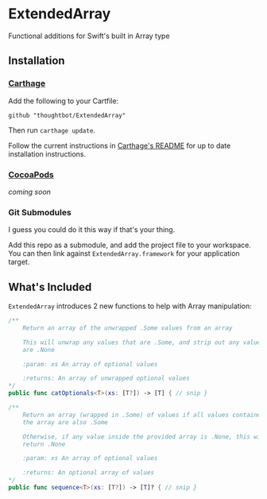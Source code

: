 # ExtendedArray #

Functional additions for Swift's built in Array type

## Installation

### [Carthage]

[Carthage]: https://github.com/Carthage/Carthage

Add the following to your Cartfile:

```
github "thoughtbot/ExtendedArray"
```

Then run `carthage update`.

Follow the current instructions in [Carthage's README][carthage-installation]
for up to date installation instructions.

[carthage-installation]: https://github.com/Carthage/Carthage#adding-frameworks-to-an-application

### [CocoaPods]

[CocoaPods]: http://cocoapods.org

_coming soon_

### Git Submodules

I guess you could do it this way if that's your thing.

Add this repo as a submodule, and add the project file to your workspace. You
can then link against `ExtendedArray.framework` for your application target.

## What's Included

`ExtendedArray` introduces 2 new functions to help with Array manipulation:

```swift
/**
    Return an array of the unwrapped .Some values from an array

    This will unwrap any values that are .Some, and strip out any values that
    are .None

    :param: xs An array of optional values

    :returns: An array of unwrapped optional values
*/
public func catOptionals<T>(xs: [T?]) -> [T] { // snip }

/**
    Return an array (wrapped in .Some) of values if all values contained by
    the array are also .Some

    Otherwise, if any value inside the provided array is .None, this will
    return .None

    :param: xs An array of optional values

    :returns: An optional array of values
*/
public func sequence<T>(xs: [T?]) -> [T]? { // snip }
```
